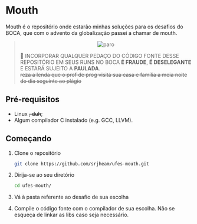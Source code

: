 # Mouth

Mouth é o repositório onde estarão minhas soluções para os desafios do BOCA, que com o advento da globalização passei a chamar de mouth.

> <p align="center">
>   <img src="https://i.pinimg.com/474x/85/31/c1/8531c17f45f7a98eb3123055aab2807b.jpg" alt="paro">
> </p>
>
> 🛑 INCORPORAR QUALQUER PEDAÇO DO CÓDIGO FONTE DESSE REPOSITÓRIO EM SEUS RUNS NO BOCA **É FRAUDE**, **É DESELEGANTE** E ESTARÁ SUJEITO A **PAULADA**.<br/>
> ~~reza a lenda que o prof de prog visitá sua casa e família a meia noite do dia seguinte ao plágio~~

## Pré-requisitos
* Linux
~~, duh~~;
* Algum compilador C instalado (e.g. GCC, LLVM).

## Começando
1. Clone o repositório

    ```bash
    git clone https://github.com/srjheam/ufes-mouth.git
    ```

2. Dirija-se ao seu diretório

    ```bash
    cd ufes-mouth/
    ```
4. Vá à pasta referente ao desafio de sua escolha
5. Compile o código fonte com o compilador de sua escolha. Não se esqueça de linkar as libs caso seja necessário.
